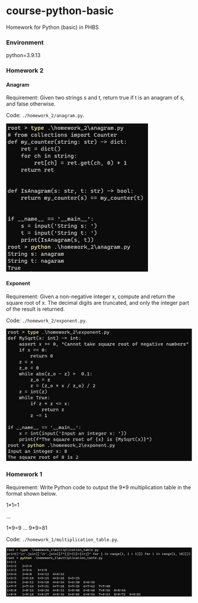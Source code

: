 # course-python-basic
Homework for Python (basic) in PHBS

### Environment

python=3.9.13

### Homework 2

#### Anagram

Requirement: Given two strings s and t, return true if t is an anagram of s, and false otherwise.

Code: `./homework_2/anagram.py`.

![homework 2: anagram](figures/homework_2_anagram.png)

#### Exponent

Requirement: Given a non-negative integer x, compute and return the square root of x. The decimal digits are truncated, and only the integer part of the result is returned.

Code: `./homework_2/exponent.py`.

![homework 2: exponent](figures/homework_2_exponent.png)

### Homework 1

Requirement: Write Python code to output the 9*9 multiplication table in the format shown below.

1\*1=1

...

1\*9=9   ... 9\*9=81

Code: `./homework_1/multiplication_table.py`.

![homework 1: multiplication table](figures/homework_1.png)
